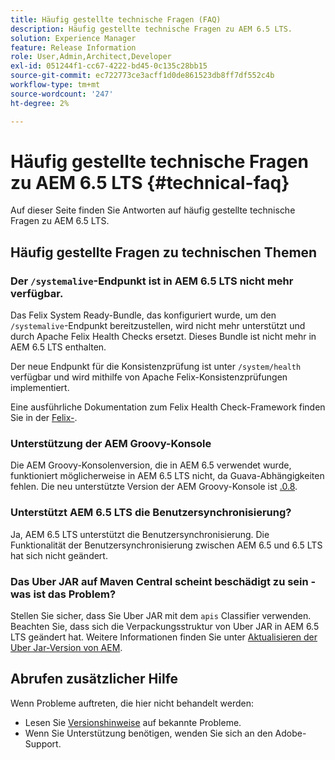 ```yaml
---
title: Häufig gestellte technische Fragen (FAQ)
description: Häufig gestellte technische Fragen zu AEM 6.5 LTS.
solution: Experience Manager
feature: Release Information
role: User,Admin,Architect,Developer
exl-id: 051244f1-cc67-4222-bd45-0c135c28bb15
source-git-commit: ec722773ce3acff1d0de861523db8ff7df552c4b
workflow-type: tm+mt
source-wordcount: '247'
ht-degree: 2%

---
```


# Häufig gestellte technische Fragen zu AEM 6.5 LTS {#technical-faq}

Auf dieser Seite finden Sie Antworten auf häufig gestellte technische Fragen zu AEM 6.5 LTS.

## Häufig gestellte Fragen zu technischen Themen

### Der `/systemalive`-Endpunkt ist in AEM 6.5 LTS nicht mehr verfügbar.

Das Felix System Ready-Bundle, das konfiguriert wurde, um den `/systemalive`-Endpunkt bereitzustellen, wird nicht mehr unterstützt und durch Apache Felix Health Checks ersetzt. Dieses Bundle ist nicht mehr in AEM 6.5 LTS enthalten.

Der neue Endpunkt für die Konsistenzprüfung ist unter `/system/health` verfügbar und wird mithilfe von Apache Felix-Konsistenzprüfungen implementiert.

Eine ausführliche Dokumentation zum Felix Health Check-Framework finden Sie in der [Felix-](https://github.com/apache/felix-dev/blob/master/healthcheck/README.md).

### Unterstützung der AEM Groovy-Konsole

Die AEM Groovy-Konsolenversion, die in AEM 6.5 verwendet wurde, funktioniert möglicherweise in AEM 6.5 LTS nicht, da Guava-Abhängigkeiten fehlen. Die neu unterstützte Version der AEM Groovy-Konsole ist [.0.8](https://mvnrepository.com/artifact/be.orbinson.aem/aem-groovy-console/19.0.8).

### Unterstützt AEM 6.5 LTS die Benutzersynchronisierung?

Ja, AEM 6.5 LTS unterstützt die Benutzersynchronisierung. Die Funktionalität der Benutzersynchronisierung zwischen AEM 6.5 und 6.5 LTS hat sich nicht geändert.

### Das Uber JAR auf Maven Central scheint beschädigt zu sein - was ist das Problem?

Stellen Sie sicher, dass Sie Uber JAR mit dem `apis` Classifier verwenden. Beachten Sie, dass sich die Verpackungsstruktur von Uber JAR in AEM 6.5 LTS geändert hat. Weitere Informationen finden Sie unter [Aktualisieren der Uber Jar-Version von AEM](/help/sites-deploying/upgrading-code-and-customizations.md#update-the-aem-uber-jar-version).

## Abrufen zusätzlicher Hilfe

Wenn Probleme auftreten, die hier nicht behandelt werden:
* Lesen Sie [Versionshinweise](/help/release-notes/release-notes.md) auf bekannte Probleme.
* Wenn Sie Unterstützung benötigen, wenden Sie sich an den Adobe-Support.
